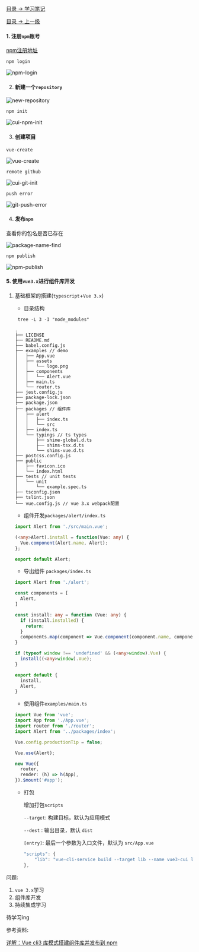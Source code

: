 

[目录 -> 学习笔记](notes/guide.md)

[目录 -> 上一级](notes/git-npm/guide.md)

#### 1. 注册`npm`账号

[npm注册地址](https://www.npmjs.com/)

```shell
npm login
```



![npm-login](./images/npm-login.png)

2. #### 新建一个`repository`

![new-repository](./images/new-repository.png)

`npm init`

![cui-npm-init](./images/cui-npm-init.png)

3. #### 创建项目

`vue-create`

![vue-create](./images/vue-create.png)

`remote github`

![cui-git-init](./images/cui-git-init.png)

`push error`

![git-push-error](./images/git-push-error.png)

4. #### 发布`npm`

查看你的包名是否已存在

![package-name-find](./images/package-name-find.png)

`npm publish`

![npm-publish](./images/npm-publish.png)

#### 5. 使用`vue3.x`进行组件库开发

 1. 基础框架的搭建(`typescript`+`Vue 3.x`)

    - 目录结构

    ```shell
     tree -L 3 -I "node_modules"
    ```

    ```shell
    .
    ├── LICENSE
    ├── README.md
    ├── babel.config.js
    ├── examples // demo
    │   ├── App.vue
    │   ├── assets
    │   │   └── logo.png
    │   ├── components
    │   │   └── Alert.vue
    │   ├── main.ts
    │   └── router.ts
    ├── jest.config.js
    ├── package-lock.json
    ├── package.json
    ├── packages // 组件库
    │   ├── alert
    │   │   ├── index.ts
    │   │   └── src
    │   ├── index.ts
    │   └── typings // ts types
    │       ├── shime-global.d.ts
    │       ├── shims-tsx.d.ts
    │       └── shims-vue.d.ts
    ├── postcss.config.js
    ├── public
    │   ├── favicon.ico
    │   └── index.html
    ├── tests // unit tests
    │   └── unit
    │       └── example.spec.ts
    ├── tsconfig.json
    ├── tslint.json
    └── vue.config.js // vue 3.x webpack配置
    ```

    - 组件开发`packages/alert/index.ts`

    ```typescript
    import Alert from './src/main.vue';
    
    (<any>Alert).install = function(Vue: any) {
      Vue.component(Alert.name, Alert);
    };
    
    export default Alert;
    ```

    - 导出组件 `packages/index.ts`

    ```typescript
    import Alert from './alert';
    
    const components = [
      Alert,
    ]
    
    const install: any = function (Vue: any) {
      if (install.installed) {
        return;
      }
      components.map(component => Vue.component(component.name, component))
    }
    
    if (typeof window !== 'undefined' && (<any>window).Vue) {
      install((<any>window).Vue);
    }
    
    export default {
      install,
      Alert,
    }
    
    ```

    - 使用组件`examples/main.ts`

    ```typescript
    import Vue from 'vue';
    import App from './App.vue';
    import router from './router';
    import Alert from '../packages/index';
    
    Vue.config.productionTip = false;
    
    Vue.use(Alert);
    
    new Vue({
      router,
      render: (h) => h(App),
    }).$mount('#app');
    ```

    - 打包

      增加打包`scripts`

      `--target`: 构建目标，默认为应用模式

       `--dest` : 输出目录，默认 `dist`

      `[entry]`: 最后一个参数为入口文件，默认为 `src/App.vue`

      ````javascript
      "scripts": {
          "lib": "vue-cli-service build --target lib --name vue3-cui lib packages/index.ts",
      },
      ````

    

问题:

1. `vue 3.x`学习
2. 组件库开发
3. 持续集成学习

待学习ing

参考资料:

[详解：Vue cli3 库模式搭建组件库并发布到 npm](https://juejin.im/post/5bbab9de5188255c8c0cb0e3)



